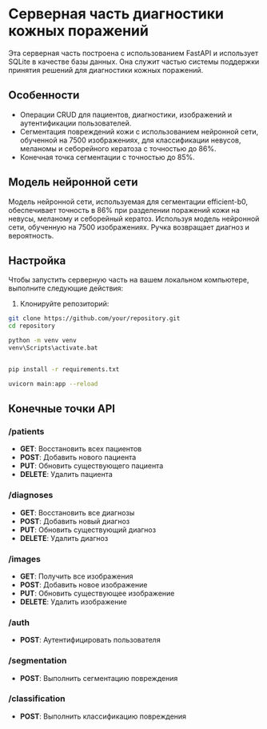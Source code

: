 # Серверная часть диагностики кожных поражений

Эта серверная часть построена с использованием FastAPI и использует SQLite в качестве базы данных. Она служит частью системы поддержки принятия решений для диагностики кожных поражений.

## Особенности

- Операции CRUD для пациентов, диагностики, изображений и аутентификации пользователей.
- Сегментация повреждений кожи с использованием нейронной сети, обученной на 7500 изображениях, для классификации невусов, меланомы и себорейного кератоза с точностью до 86%.
- Конечная точка сегментации с точностью до 85%.

## Модель нейронной сети

Модель нейронной сети, используемая для сегментации efficient-b0, обеспечивает точность в 86% при разделении поражений кожи на невусы, меланому и себорейный кератоз. Используя модель нейронной сети, обученную на 7500 изображениях. Ручка возвращает диагноз и вероятность.

## Настройка

Чтобы запустить серверную часть на вашем локальном компьютере, выполните следующие действия:

1. Клонируйте репозиторий:


```bash
git clone https://github.com/your/repository.git
cd repository

python -m venv venv
venv\Scripts\activate.bat


pip install -r requirements.txt

uvicorn main:app --reload
```

## Конечные точки API

### /patients

- **GET**: Восстановить всех пациентов
- **POST**: Добавить нового пациента
- **PUT**: Обновить существующего пациента
- **DELETE**: Удалить пациента

### /diagnoses

- **GET**: Восстановить все диагнозы
- **POST**: Добавить новый диагноз
- **PUT**: Обновить существующий диагноз
- **DELETE**: Удалить диагноз

### /images

- **GET**: Получить все изображения
- **POST**: Добавить новое изображение
- **PUT**: Обновить существующее изображение
- **DELETE**: Удалить изображение

### /auth

- **POST**: Аутентифицировать пользователя

### /segmentation

- **POST**: Выполнить сегментацию повреждения

### /classification

- **POST**: Выполнить классификацию повреждения

